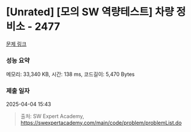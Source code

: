 # [Unrated] [모의 SW 역량테스트] 차량 정비소 - 2477 

[문제 링크](https://swexpertacademy.com/main/code/problem/problemDetail.do?contestProbId=AV6c6bgaIuoDFAXy) 

### 성능 요약

메모리: 33,340 KB, 시간: 138 ms, 코드길이: 5,470 Bytes

### 제출 일자

2025-04-04 15:43



> 출처: SW Expert Academy, https://swexpertacademy.com/main/code/problem/problemList.do